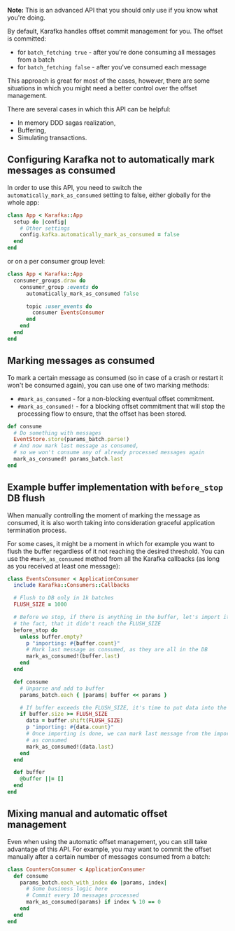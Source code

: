 **Note:** This is an advanced API that you should only use if you know what you're doing.

By default, Karafka handles offset commit management for you. The offset is committed:
-  for ```batch_fetching true``` - after you're done consuming all messages from a batch
-  for ```batch_fetching false``` - after you've consumed each message

This approach is great for most of the cases, however, there are some situations in which you might need a better control over the offset management.

There are several cases in which this API can be helpful:

- In memory DDD sagas realization,
- Buffering,
- Simulating transactions.

## Configuring Karafka not to automatically mark messages as consumed

In order to use this API, you need to switch the ```automatically_mark_as_consumed``` setting to false, either globally for the whole app:

```ruby
class App < Karafka::App
  setup do |config|
    # Other settings
    config.kafka.automatically_mark_as_consumed = false
  end
end
```

or on a per consumer group level:

```ruby
class App < Karafka::App
  consumer_groups.draw do
    consumer_group :events do
      automatically_mark_as_consumed false

      topic :user_events do
        consumer EventsConsumer
      end
    end
  end
end
```
## Marking messages as consumed

To mark a certain message as consumed (so in case of a crash or restart it won't be consumed again), you can use one of two marking methods:

- ```#mark_as_consumed``` - for a non-blocking eventual offset commitment.
- ```#mark_as_consumed!``` - for a blocking offset commitment that will stop the processing flow to ensure, that the offset has been stored.

```ruby
def consume
  # Do something with messages
  EventStore.store(params_batch.parse!)
  # And now mark last message as consumed,
  # so we won't consume any of already processed messages again
  mark_as_consumed! params_batch.last
end
```

## Example buffer implementation with ```before_stop``` DB flush

When manually controlling the moment of marking the message as consumed, it is also worth taking into consideration graceful application termination process.

For some cases, it might be a moment in which for example you want to flush the buffer regardless of it not reaching the desired threshold. You can use the ```#mark_as_consumed``` method from all the Karafka callbacks (as long as you received at least one message):

```ruby
class EventsConsumer < ApplicationConsumer
  include Karafka::Consumers::Callbacks

  # Flush to DB only in 1k batches
  FLUSH_SIZE = 1000

  # Before we stop, if there is anything in the buffer, let's import it despite
  # the fact, that it didn't reach the FLUSH_SIZE
  before_stop do
    unless buffer.empty?
      p "importing: #{buffer.count}"
      # Mark last message as consumed, as they are all in the DB
      mark_as_consumed!(buffer.last)
    end
  end

  def consume
    # Unparse and add to buffer
    params_batch.each { |params| buffer << params }

    # If buffer exceeds the FLUSH_SIZE, it's time to put data into the DB
    if buffer.size >= FLUSH_SIZE
      data = buffer.shift(FLUSH_SIZE)
      p "importing: #{data.count}"
      # Once importing is done, we can mark last message from the imported set
      # as consumed
      mark_as_consumed!(data.last)
    end
  end

  def buffer
    @buffer ||= []
  end
end
```

## Mixing manual and automatic offset management

Even when using the automatic offset management, you can still take advantage of this API. For example, you may want to commit the offset manually after a certain number of messages consumed from a batch:

```ruby
class CountersConsumer < ApplicationConsumer
  def consume
    params_batch.each_with_index do |params, index|
      # Some business logic here
      # Commit every 10 messages processed
      mark_as_consumed(params) if index % 10 == 0
    end
  end
end
```
